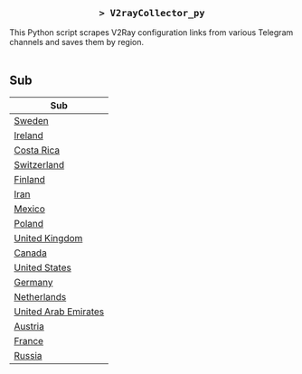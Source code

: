 <h3 align="center">
    <samp>&gt; V2rayCollector_py</samp>
</h3>

This Python script scrapes V2Ray configuration links from various Telegram channels and saves them by region.
<br>
<br>
## Sub
| Sub |
|-----|
| [Sweden](https://raw.githubusercontent.com/freetomaid/Vxray-country/main/sub/Sweden/config.txt) |
| [Ireland](https://raw.githubusercontent.com/freetomaid/Vxray-country/main/sub/Ireland/config.txt) |
| [Costa Rica](https://raw.githubusercontent.com/freetomaid/Vxray-country/main/sub/Costa%20Rica/config.txt) |
| [Switzerland](https://raw.githubusercontent.com/freetomaid/Vxray-country/main/sub/Switzerland/config.txt) |
| [Finland](https://raw.githubusercontent.com/freetomaid/Vxray-country/main/sub/Finland/config.txt) |
| [Iran](https://raw.githubusercontent.com/freetomaid/Vxray-country/main/sub/Iran/config.txt) |
| [Mexico](https://raw.githubusercontent.com/freetomaid/Vxray-country/main/sub/Mexico/config.txt) |
| [Poland](https://raw.githubusercontent.com/freetomaid/Vxray-country/main/sub/Poland/config.txt) |
| [United Kingdom](https://raw.githubusercontent.com/freetomaid/Vxray-country/main/sub/United%20Kingdom/config.txt) |
| [Canada](https://raw.githubusercontent.com/freetomaid/Vxray-country/main/sub/Canada/config.txt) |
| [United States](https://raw.githubusercontent.com/freetomaid/Vxray-country/main/sub/United%20States/config.txt) |
| [Germany](https://raw.githubusercontent.com/freetomaid/Vxray-country/main/sub/Germany/config.txt) |
| [Netherlands](https://raw.githubusercontent.com/freetomaid/Vxray-country/main/sub/Netherlands/config.txt) |
| [United Arab Emirates](https://raw.githubusercontent.com/freetomaid/Vxray-country/main/sub/United%20Arab%20Emirates/config.txt) |
| [Austria](https://raw.githubusercontent.com/freetomaid/Vxray-country/main/sub/Austria/config.txt) |
| [France](https://raw.githubusercontent.com/freetomaid/Vxray-country/main/sub/France/config.txt) |
| [Russia](https://raw.githubusercontent.com/freetomaid/Vxray-country/main/sub/Russia/config.txt) |




































































































































































































































































































































































































































































































































































































































































































































































































































































































































































































































































































































































































































































































































































































































































































































































































































































































































































































































































































































































































































































































































































































































































































































































































































































































































































































































































































































































































































































































































































































































































































































































































































































































































































































































































































































